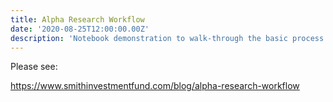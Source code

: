 ```yaml
---
title: Alpha Research Workflow
date: '2020-08-25T12:00:00.00Z'
description: 'Notebook demonstration to walk-through the basic process of researching systematic trading signals with large amounts of data.'
---
```


Please see:

https://www.smithinvestmentfund.com/blog/alpha-research-workflow
